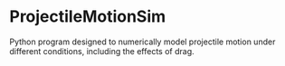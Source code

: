 # ProjectileMotionSim
Python program designed to numerically model projectile motion under different conditions, including the effects of drag.
